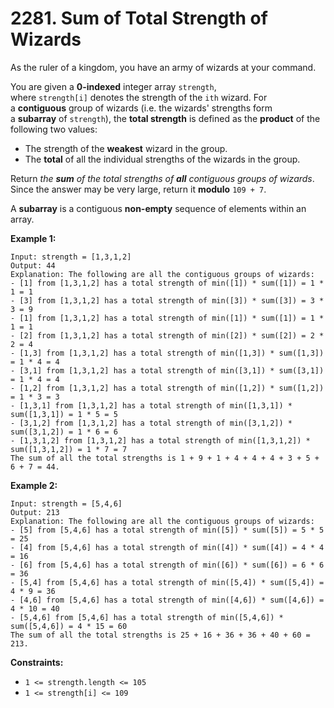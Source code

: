 # 2281. Sum of Total Strength of Wizards

As the ruler of a kingdom, you have an army of wizards at your command.

You are given a **0-indexed** integer array `strength`, where `strength[i]` denotes the strength of the `ith` wizard. For a **contiguous** group of wizards (i.e. the wizards' strengths form a **subarray** of `strength`), the **total strength** is defined as the **product** of the following two values:

- The strength of the **weakest** wizard in the group.
- The **total** of all the individual strengths of the wizards in the group.

Return *the **sum** of the total strengths of **all** contiguous groups of wizards*. Since the answer may be very large, return it **modulo** `109 + 7`.

A **subarray** is a contiguous **non-empty** sequence of elements within an array.

**Example 1:**

```
Input: strength = [1,3,1,2]
Output: 44
Explanation: The following are all the contiguous groups of wizards:
- [1] from [1,3,1,2] has a total strength of min([1]) * sum([1]) = 1 * 1 = 1
- [3] from [1,3,1,2] has a total strength of min([3]) * sum([3]) = 3 * 3 = 9
- [1] from [1,3,1,2] has a total strength of min([1]) * sum([1]) = 1 * 1 = 1
- [2] from [1,3,1,2] has a total strength of min([2]) * sum([2]) = 2 * 2 = 4
- [1,3] from [1,3,1,2] has a total strength of min([1,3]) * sum([1,3]) = 1 * 4 = 4
- [3,1] from [1,3,1,2] has a total strength of min([3,1]) * sum([3,1]) = 1 * 4 = 4
- [1,2] from [1,3,1,2] has a total strength of min([1,2]) * sum([1,2]) = 1 * 3 = 3
- [1,3,1] from [1,3,1,2] has a total strength of min([1,3,1]) * sum([1,3,1]) = 1 * 5 = 5
- [3,1,2] from [1,3,1,2] has a total strength of min([3,1,2]) * sum([3,1,2]) = 1 * 6 = 6
- [1,3,1,2] from [1,3,1,2] has a total strength of min([1,3,1,2]) * sum([1,3,1,2]) = 1 * 7 = 7
The sum of all the total strengths is 1 + 9 + 1 + 4 + 4 + 4 + 3 + 5 + 6 + 7 = 44.
```

**Example 2:**

```
Input: strength = [5,4,6]
Output: 213
Explanation: The following are all the contiguous groups of wizards:
- [5] from [5,4,6] has a total strength of min([5]) * sum([5]) = 5 * 5 = 25
- [4] from [5,4,6] has a total strength of min([4]) * sum([4]) = 4 * 4 = 16
- [6] from [5,4,6] has a total strength of min([6]) * sum([6]) = 6 * 6 = 36
- [5,4] from [5,4,6] has a total strength of min([5,4]) * sum([5,4]) = 4 * 9 = 36
- [4,6] from [5,4,6] has a total strength of min([4,6]) * sum([4,6]) = 4 * 10 = 40
- [5,4,6] from [5,4,6] has a total strength of min([5,4,6]) * sum([5,4,6]) = 4 * 15 = 60
The sum of all the total strengths is 25 + 16 + 36 + 36 + 40 + 60 = 213.
```

**Constraints:**

- `1 <= strength.length <= 105`
- `1 <= strength[i] <= 109`